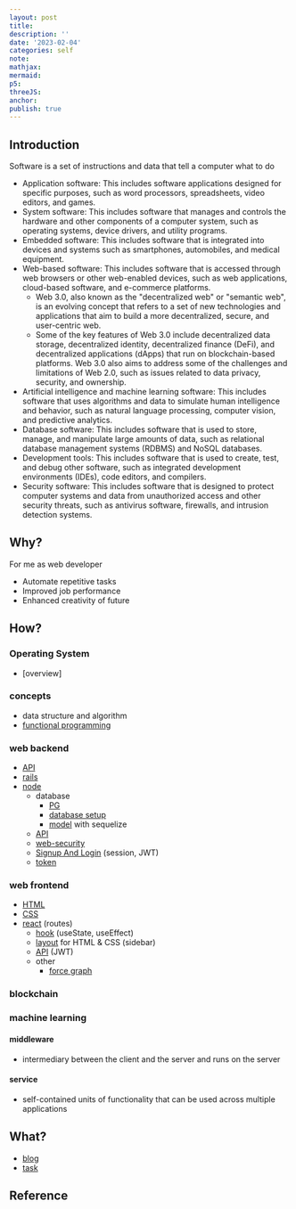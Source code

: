 ```yaml
---
layout: post
title:
description: ''
date: '2023-02-04'
categories: self
note:
mathjax:
mermaid:
p5:
threeJS:
anchor:
publish: true
---
```


## Introduction

Software is a set of instructions and data that tell a computer what to do
* Application software: This includes software applications designed for specific purposes, such as word processors, spreadsheets, video editors, and games.
* System software: This includes software that manages and controls the hardware and other components of a computer system, such as operating systems, device drivers, and utility programs.
* Embedded software: This includes software that is integrated into devices and systems such as smartphones, automobiles, and medical equipment.
* Web-based software: This includes software that is accessed through web browsers or other web-enabled devices, such as web applications, cloud-based software, and e-commerce platforms.
  * Web 3.0, also known as the "decentralized web" or "semantic web", is an evolving concept that refers to a set of new technologies and applications that aim to build a more decentralized, secure, and user-centric web.
  * Some of the key features of Web 3.0 include decentralized data storage, decentralized identity, decentralized finance (DeFi), and decentralized applications (dApps) that run on blockchain-based platforms. Web 3.0 also aims to address some of the challenges and limitations of Web 2.0, such as issues related to data privacy, security, and ownership.
* Artificial intelligence and machine learning software: This includes software that uses algorithms and data to simulate human intelligence and behavior, such as natural language processing, computer vision, and predictive analytics.
* Database software: This includes software that is used to store, manage, and manipulate large amounts of data, such as relational database management systems (RDBMS) and NoSQL databases.
* Development tools: This includes software that is used to create, test, and debug other software, such as integrated development environments (IDEs), code editors, and compilers.
* Security software: This includes software that is designed to protect computer systems and data from unauthorized access and other security threats, such as antivirus software, firewalls, and intrusion detection systems.

## Why?

For me as web developer
* Automate repetitive tasks
* Improved job performance
* Enhanced creativity of future

## How?

### Operating System

* [overview]

### concepts

* data structure and algorithm
* [functional programming]({{site.baseurl}}/api/2021/02/18/overview.html)

### web backend

* [API]({{site.baseurl}}/api/2021/02/18/overview.html)
* [rails]({{site.baseurl}}/rails/2023/01/01/overview.html)
* [node]({{site.baseurl}}/node/2022/12/30/overview.html)
  * database
    * [PG]({{site.baseurl}}/pg/2022/12/30/overview.html)
    * [database setup]({{site.baseurl}}/node/2022/12/30/database-setup.html)
    * [model]({{site.baseurl}}/node/2022/01/20/model.html) with sequelize
  * [API]({{site.baseurl}}/node/2022/01/26/api.html)
  * [web-security]({{site.baseurl}}/node/2023/02/13/web-security.html)
  * [Signup And Login]({{site.baseurl}}/node/2022/12/31/sign-up-and-login.html) (session, JWT)
  * [token]({{site.baseurl}}/node/2023/02/10/token.html)

### web frontend

* [HTML]({{site.baseurl}}/html/2021/12/17/overview.html)
* [CSS]({{site.baseurl}}/css/2022/10/15/overview.html)
* [react]({{site.baseurl}}/react/2021/06/13/overview.html) (routes)
  * [hook]({{site.baseurl}}/react/2021/06/17/hook.html) (useState, useEffect)
  * [layout]({{site.baseurl}}/react/2021/06/14/layout.html) for HTML & CSS (sidebar)
  * [API]({{site.baseurl}}/react/2022/09/14/api.html) (JWT)
  * other
    * [force graph]({{site.baseurl}}/react/2023/02/18/node-graph.html)

### blockchain

### machine learning

#### middleware

* intermediary between the client and the server and runs on the server

#### service

* self-contained units of functionality that can be used across multiple applications

## What?

* [blog]({{site.baseurl}}/project/1993/09/01/(project)-blog.html)
* [task]({{site.baseurl}}/project/1993/09/01/(project)-task.html)

## Reference
